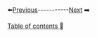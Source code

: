 


⬅️[Previous](../Chapter4/3.md)-----------[Next](..EXTRAS/1.md) ➡️

[Table of contents ](../../table_of_contents.md)🚀 
